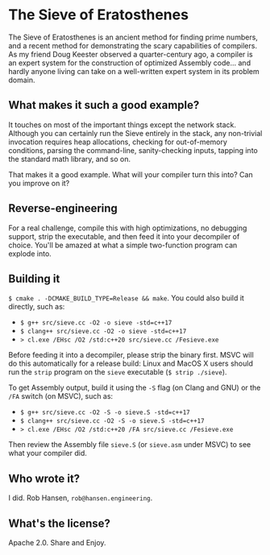 # The Sieve of Eratosthenes

The Sieve of Eratosthenes is an ancient method for finding prime numbers,
and a recent method for demonstrating the scary capabilities of compilers.
As my friend Doug Keester observed a quarter-century ago, a compiler is an
expert system for the construction of optimized Assembly code… and hardly
anyone living can take on a well-written expert system in its problem
domain.

## What makes it such a good example?

It touches on most of the important things except the network stack.
Although you can certainly run the Sieve entirely in the stack, any
non-trivial invocation requires heap allocations, checking for
out-of-memory conditions, parsing the command-line, sanity-checking
inputs, tapping into the standard math library, and so on.

That makes it a good example.  What will your compiler turn this into?
Can you improve on it?

## Reverse-engineering

For a real challenge, compile this with high optimizations, no debugging
support, strip the executable, and then feed it into your decompiler of 
choice.  You'll be amazed at what a simple two-function program can 
explode into.

## Building it

`$ cmake . -DCMAKE_BUILD_TYPE=Release && make`.  You could also build it 
directly, such as:

* `$ g++ src/sieve.cc -O2 -o sieve -std=c++17`
* `$ clang++ src/sieve.cc -O2 -o sieve -std=c++17`
* `> cl.exe /EHsc /O2 /std:c++20 src/sieve.cc /Fesieve.exe`

Before feeding it into a decompiler, please strip the binary first. MSVC
will do this automatically for a release build: Linux and MacOS X users
should run the `strip` program on the `sieve` executable 
(`$ strip ./sieve`).

To get Assembly output, build it using the `-S` flag (on Clang and
GNU) or the `/FA` switch (on MSVC), such as:

* `$ g++ src/sieve.cc -O2 -S -o sieve.S -std=c++17`
* `$ clang++ src/sieve.cc -O2 -S -o sieve.S -std=c++17`
* `> cl.exe /EHsc /O2 /std:c++20 /FA src/sieve.cc /Fesieve.exe`

Then review the Assembly file `sieve.S` (or `sieve.asm` under MSVC) to see
what your compiler did.

## Who wrote it?

I did.  Rob Hansen, `rob@hansen.engineering`.

## What's the license?

Apache 2.0.  Share and Enjoy.